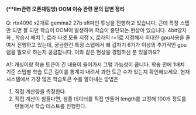 #### (**llm관련 오픈채팅방) OOM 이슈 관련 문의 답변 정리 


Q: rtx4090 x2개로 gemma2 27b sft파인 튜닝을 진행하고 있습니다. 근데 특정 스탭만 되면 잘 되던 학습이 OOM이 발생하며 학습이 중단되는 현상이 있습니다.
4bit양자화 , 학습시 배치 1, 로라 타겟 모듈 지정 x, 로라의 r=1로 지정해서 최대한 gpu사용을 줄여서 진행하고 있는데, 궁금한건 특정 스탭에서 왜 갑자기 6기가 이상의 추가적인 gpu램을 필요로 하는지 궁금합니다.
이와 같은 현상을 경험하신 분 있을까요?

A1: 캐싱이랑 학습 토큰이 긴 내용이 들어가서 그럴 가능성이 큽니다. 학습 전에 1배치 기준 스텝별 학습 토큰 길이를 통계치 내려서 과한 토큰 수가 있는지 확인해보세요.
현재 시스템에서 가장 많은 학습토큰 수를 알아내는 방법은
1. 직접 계산량을 측정한다.
2. 직접 계산이 힘들다면, 샘플 데이터를 직접 만들어 length를 고정해 100개 정도를 만들어서 학습 테스트를 진행한다.
